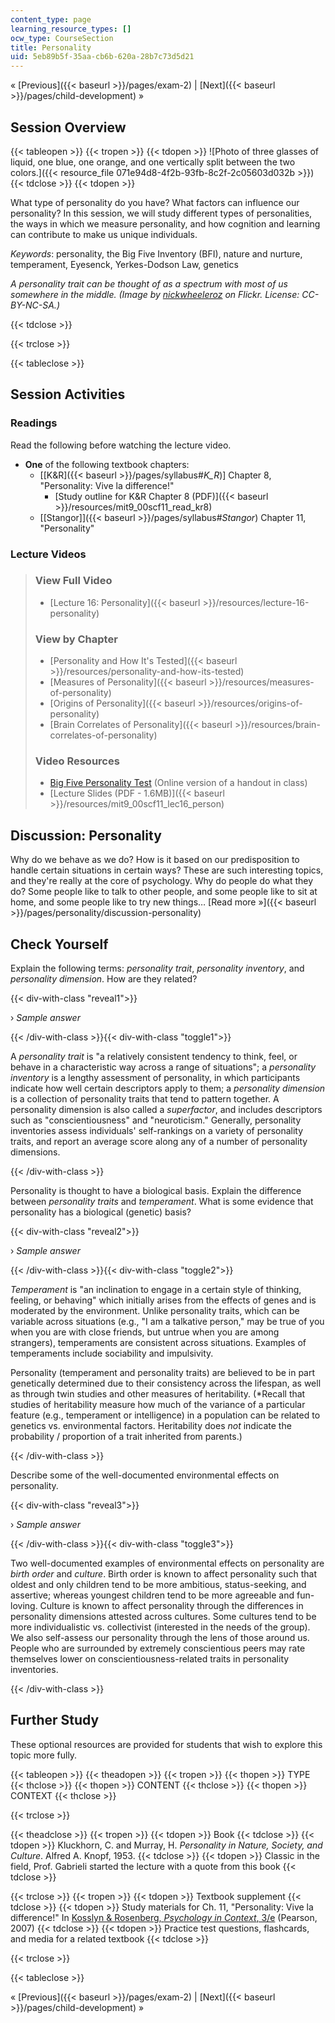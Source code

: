 ```yaml
---
content_type: page
learning_resource_types: []
ocw_type: CourseSection
title: Personality
uid: 5eb89b5f-35aa-cb6b-620a-28b7c73d5d21
---
```


« [Previous]({{< baseurl >}}/pages/exam-2) | [Next]({{< baseurl >}}/pages/child-development) »

Session Overview
----------------

{{< tableopen >}}
{{< tropen >}}
{{< tdopen >}}
![Photo of three glasses of liquid, one blue, one orange, and one vertically split between the two colors.]({{< resource_file 071e94d8-4f2b-93fb-8c2f-2c05603d032b >}})
{{< tdclose >}}
{{< tdopen >}}


What type of personality do you have? What factors can influence our personality? In this session, we will study different types of personalities, the ways in which we measure personality, and how cognition and learning can contribute to make us unique individuals. 

_Keywords_: personality, the Big Five Inventory (BFI), nature and nurture, temperament, Eyesenck, Yerkes-Dodson Law, genetics

_A personality trait can be thought of as a spectrum with most of us somewhere in the middle. (Image by [nickwheeleroz](http://www.flickr.com/photos/nickwheeleroz/) on Flickr. License: CC-BY-NC-SA.)_


{{< tdclose >}}

{{< trclose >}}

{{< tableclose >}}

Session Activities
------------------

### Readings

Read the following before watching the lecture video.

*   **One** of the following textbook chapters:
    *   \[[K&R]({{< baseurl >}}/pages/syllabus#_K_R_)\] Chapter 8, "Personality: Vive la difference!"
        *   [Study outline for K&R Chapter 8 (PDF)]({{< baseurl >}}/resources/mit9_00scf11_read_kr8)
    *   [\[Stangor\]]({{< baseurl >}}/pages/syllabus#_Stangor_) Chapter 11, "Personality"

### Lecture Videos

> ### View Full Video
> 
> *   [Lecture 16: Personality]({{< baseurl >}}/resources/lecture-16-personality)
> 
> ### View by Chapter
> 
> *   [Personality and How It's Tested]({{< baseurl >}}/resources/personality-and-how-its-tested)
> *   [Measures of Personality]({{< baseurl >}}/resources/measures-of-personality)
> *   [Origins of Personality]({{< baseurl >}}/resources/origins-of-personality)
> *   [Brain Correlates of Personality]({{< baseurl >}}/resources/brain-correlates-of-personality)
> 
> ### Video Resources
> 
> *   [Big Five Personality Test](http://www.outofservice.com/bigfive/) (Online version of a handout in class)
> *   [Lecture Slides (PDF - 1.6MB)]({{< baseurl >}}/resources/mit9_00scf11_lec16_person)

Discussion: Personality
-----------------------

Why do we behave as we do? How is it based on our predisposition to handle certain situations in certain ways? These are such interesting topics, and they're really at the core of psychology. Why do people do what they do? Some people like to talk to other people, and some people like to sit at home, and some people like to try new things… [Read more »]({{< baseurl >}}/pages/personality/discussion-personality)

Check Yourself
--------------

Explain the following terms: _personality trait_, _personality inventory_, and _personality dimension_. How are they related?

{{< div-with-class "reveal1">}}

› _Sample answer_

{{< /div-with-class >}}{{< div-with-class "toggle1">}}

A _personality trait_ is "a relatively consistent tendency to think, feel, or behave in a characteristic way across a range of situations"; a _personality inventory_ is a lengthy assessment of personality, in which participants indicate how well certain descriptors apply to them; a _personality dimension_ is a collection of personality traits that tend to pattern together. A personality dimension is also called a _superfactor_, and includes descriptors such as "conscientiousness" and "neuroticism." Generally, personality inventories assess individuals' self-rankings on a variety of personality traits, and report an average score along any of a number of personality dimensions.

{{< /div-with-class >}}

Personality is thought to have a biological basis. Explain the difference between _personality traits_ and _temperament_. What is some evidence that personality has a biological (genetic) basis?

{{< div-with-class "reveal2">}}

› _Sample answer_

{{< /div-with-class >}}{{< div-with-class "toggle2">}}

_Temperament_ is "an inclination to engage in a certain style of thinking, feeling, or behaving" which initially arises from the effects of genes and is moderated by the environment. Unlike personality traits, which can be variable across situations (e.g., "I am a talkative person," may be true of you when you are with close friends, but untrue when you are among strangers), temperaments are consistent across situations. Examples of temperaments include sociability and impulsivity.

Personality (temperament and personality traits) are believed to be in part genetically determined due to their consistency across the lifespan, as well as through twin studies and other measures of heritability. (\*Recall that studies of heritability measure how much of the variance of a particular feature (e.g., temperament or intelligence) in a population can be related to genetics vs. environmental factors. Heritability does _not_ indicate the probability / proportion of a trait inherited from parents.)

{{< /div-with-class >}}

Describe some of the well-documented environmental effects on personality.

{{< div-with-class "reveal3">}}

› _Sample answer_

{{< /div-with-class >}}{{< div-with-class "toggle3">}}

Two well-documented examples of environmental effects on personality are _birth order_ and _culture_. Birth order is known to affect personality such that oldest and only children tend to be more ambitious, status-seeking, and assertive; whereas youngest children tend to be more agreeable and fun-loving. Culture is known to affect personality through the differences in personality dimensions attested across cultures. Some cultures tend to be more individualistic vs. collectivist (interested in the needs of the group). We also self-assess our personality through the lens of those around us. People who are surrounded by extremely conscientious peers may rate themselves lower on conscientiousness-related traits in personality inventories.

{{< /div-with-class >}}

Further Study
-------------

These optional resources are provided for students that wish to explore this topic more fully.

{{< tableopen >}}
{{< theadopen >}}
{{< tropen >}}
{{< thopen >}}
TYPE
{{< thclose >}}
{{< thopen >}}
CONTENT
{{< thclose >}}
{{< thopen >}}
CONTEXT
{{< thclose >}}

{{< trclose >}}

{{< theadclose >}}
{{< tropen >}}
{{< tdopen >}}
Book
{{< tdclose >}}
{{< tdopen >}}
Kluckhorn, C. and Murray, H. _Personality in Nature, Society, and Culture_. Alfred A. Knopf, 1953.
{{< tdclose >}}
{{< tdopen >}}
Classic in the field, Prof. Gabrieli started the lecture with a quote from this book
{{< tdclose >}}

{{< trclose >}}
{{< tropen >}}
{{< tdopen >}}
Textbook supplement
{{< tdclose >}}
{{< tdopen >}}
Study materials for Ch. 11, "Personality: Vive la difference!" In [Kosslyn & Rosenberg, _Psychology in Context_, 3/e](http://www.pearsonhighered.com/educator/product/Fundamentals-of-Psychology-in-Context/9780205507573.page) (Pearson, 2007)
{{< tdclose >}}
{{< tdopen >}}
Practice test questions, flashcards, and media for a related textbook
{{< tdclose >}}

{{< trclose >}}

{{< tableclose >}}

« [Previous]({{< baseurl >}}/pages/exam-2) | [Next]({{< baseurl >}}/pages/child-development) »